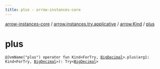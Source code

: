 ```yaml
---
title: plus - arrow-instances-core
---
```


[arrow-instances-core](../../index.html) / [arrow.instances.try.applicative](../index.html) / [arrow.Kind](index.html) / [plus](./plus.html)

# plus

`@JvmName("plus") operator fun Kind<ForTry, `[`BigDecimal`](http://docs.oracle.com/javase/6/docs/api/java/math/BigDecimal.html)`>.plus(arg1: Kind<ForTry, `[`BigDecimal`](http://docs.oracle.com/javase/6/docs/api/java/math/BigDecimal.html)`>): Try<`[`BigDecimal`](http://docs.oracle.com/javase/6/docs/api/java/math/BigDecimal.html)`>`
